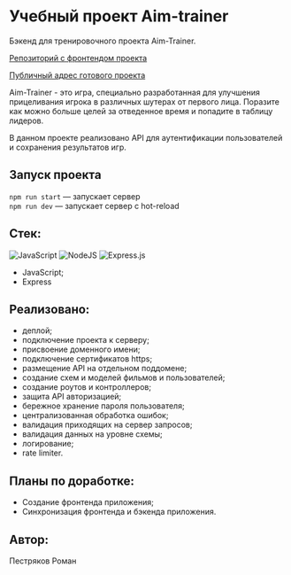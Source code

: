# Учебный проект Aim-trainer
Бэкенд для тренировочного проекта Aim-Trainer.

[Репозиторий с фронтендом проекта](https://github.com/RomanPestryakov98/aim-trainer-frontend)

[Публичный адрес готового проекта](https://aim-trained.ru)

Aim-Trainer - это игра, специально разработанная для улучшения прицеливания игрока в различных шутерах от первого лица. Поразите как можно больше целей за отведенное время и попадите в таблицу лидеров. 

В данном проекте реализовано API для аутентификации пользователей и сохранения результатов игр. 
## Запуск проекта

`npm run start` — запускает сервер   
`npm run dev` — запускает сервер с hot-reload

## Стек:
![JavaScript](https://img.shields.io/badge/javascript-%23323330.svg?style=for-the-badge&logo=javascript&logoColor=%23F7DF1E)
![NodeJS](https://img.shields.io/badge/node.js-6DA55F?style=for-the-badge&logo=node.js&logoColor=white)
![Express.js](https://img.shields.io/badge/express.js-%23404d59.svg?style=for-the-badge&logo=express&logoColor=%2361DAFB)
- JavaScript;
- Express

## Реализовано:
- деплой;
- подключение проекта к серверу;
- присвоение доменного имени;
- подключение сертификатов https;
- размещение API на отдельном поддомене;
- создание схем и моделей фильмов и пользователей;
- создание роутов и контроллеров;
- защита API авторизацией;
- бережное хранение пароля пользователя;
- централизованная обработка ошибок;
- валидация приходящих на сервер запросов;
- валидация данных на уровне схемы;
- логирование;
- rate limiter.

## Планы по доработке:
- Создание фронтенда приложения;
- Синхронизация фронтенда и бэкенда приложения.

## Автор:
Пестряков Роман
